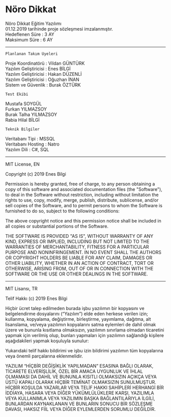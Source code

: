 # Nöro Dikkat
Nöro Dikkat Eğitim Yazılımı<br/>
01.12.2019 tarihinde proje sözleşmesi imzalanmıştır.<br/>
Hedeflenen Süre : 3 AY<br/>
Maksimum Süre : 6 AY<br/>
________________________________________________________

    Planlanan Takım Üyeleri 

Proje Koordinatörü : Vildan GÜNTÜRK<br/>
Yazılım Geliştiricisi : Enes BİLGİ<br/>
Yazılım Geliştiricisi : Hakan DÜZENLİ<br/>
Yazılım Geliştiricisi : Oğuzhan İNAN<br/>
Sistem ve Güvenlik    : Burak ÖZTÜRK<br/>


    Test Ekibi 

Mustafa SOYGÜL<br/>
Furkan YILMAZSOY<br/>
Burak Talha YILMAZSOY<br/>
Rabia Hilal BİLGİ<br/>


    Teknik Bilgiler 

Veritabanı Tipi : MSSQL<br/>
Veritabanı Hosting : Natro<br/>
Yazılım Dili : C#, SQL<br/>
________________________________________________________

MIT License, EN

Copyright (c) 2019 Enes Bilgi

Permission is hereby granted, free of charge, to any person obtaining a copy
of this software and associated documentation files (the "Software"), to deal
in the Software without restriction, including without limitation the rights
to use, copy, modify, merge, publish, distribute, sublicense, and/or sell
copies of the Software, and to permit persons to whom the Software is
furnished to do so, subject to the following conditions:

The above copyright notice and this permission notice shall be included in all
copies or substantial portions of the Software.

THE SOFTWARE IS PROVIDED "AS IS", WITHOUT WARRANTY OF ANY KIND, EXPRESS OR
IMPLIED, INCLUDING BUT NOT LIMITED TO THE WARRANTIES OF MERCHANTABILITY,
FITNESS FOR A PARTICULAR PURPOSE AND NONINFRINGEMENT. IN NO EVENT SHALL THE
AUTHORS OR COPYRIGHT HOLDERS BE LIABLE FOR ANY CLAIM, DAMAGES OR OTHER
LIABILITY, WHETHER IN AN ACTION OF CONTRACT, TORT OR OTHERWISE, ARISING FROM,
OUT OF OR IN CONNECTION WITH THE SOFTWARE OR THE USE OR OTHER DEALINGS IN THE
SOFTWARE.

__________________________________________________________________________________

MIT Lisansı, TR

Telif Hakkı (c) 2019 Enes Bilgi

Hiçbir ücret talep edilmeden burada işbu yazılımın bir kopyasını ve 
belgelendirme dosyalarını (“Yazılım”) elde eden herkese verilen izin;
kullanma, kopyalama, değiştirme, birleştirme, yayımlama, dağıtma, 
alt lisanslama, ve/veya yazılımın kopyalarını satma eylemleri de dahil
olmak üzere ve bununla kısıtlama olmaksızın, yazılımın sınırlama olmadan
ticaretini yapmak için verilmiş olup, bunları yapmaları için yazılımın
sağlandığı kişilere aşağıdakileri yapmak koşuluyla sunulur:

Yukarıdaki telif hakkı bildirimi ve işbu izin bildirimi yazılımın tüm 
kopyalarına veya önemli parçalarına eklenmelidir. 

YAZILIM “HİÇBİR DEĞİŞİKLİK YAPILMADAN” ESASINA BAĞLI OLARAK, TİCARETE ELVERİŞLİLİK,
ÖZEL BİR AMACA UYGUNLUK VE İHLAL OLMAMASI DA DAHİL VE BUNUNLA KISITLI OLMAKSIZIN 
AÇIKÇA VEYA ÜSTÜ KAPALI OLARAK HİÇBİR TEMİNAT OLMAKSIZIN SUNULMUŞTUR.
HİÇBİR KOŞULDA YAZARLAR VEYA TELİF HAKKI SAHİPLERİ HERHANGİ BİR İDDİAYA, HASARA VEYA
DİĞER YÜKÜMLÜLÜKLERE KARŞI, YAZILIMLA VEYA KULLANIMLA VEYA YAZILIMIN BAŞKA
BAĞLANTILARIYLA İLGİLİ, BUNLARDAN KAYNAKLANAN VE BUNLARIN SONUCU BİR SÖZLEŞME DAVASI,
HAKSIZ FİİL VEYA DİĞER EYLEMLERDEN SORUMLU DEĞİLDİR.
